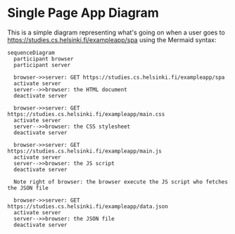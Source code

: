 # Single Page App Diagram

This is a simple diagram representing what's going on when a user goes to https://studies.cs.helsinki.fi/exampleapp/spa using the Mermaid syntax:

```mermaid
sequenceDiagram
  participant browser
  participant server

  browser->>server: GET https://studies.cs.helsinki.fi/exampleapp/spa
  activate server
  server-->>browser: the HTML document
  deactivate server

  browser->>server: GET https://studies.cs.helsinki.fi/exampleapp/main.css
  activate server
  server-->>browser: the CSS stylesheet
  deactivate server

  browser->>server: GET https://studies.cs.helsinki.fi/exampleapp/main.js
  activate server
  server-->>browser: the JS script
  deactivate server

  Note right of browser: the browser execute the JS script who fetches the JSON file

  browser->>server: GET https://studies.cs.helsinki.fi/exampleapp/data.json
  activate server
  server-->>browser: the JSON file
  deactivate server
```